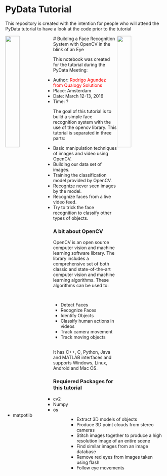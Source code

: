 # PyData Tutorial

This repository is created with the intention for people who will attend the PyData tutorial to have a look at the code prior to the tutorial

<img style="float: left; width: 30%" src="http://pydata.org/amsterdam2016/static/images/pydata-logo-amsterdam-2016.png">

<img style="float: right; width: 30%" src="https://pbs.twimg.com/profile_images/458970549146759168/eCDy8x2E.jpeg">
# Building a Face Recognition System with OpenCV in the blink of an Eye

This notebook was created for the tutorial during the PyData Meeting:
- Author: <font color='red'>Rodrigo Agundez from Qualogy Solutions</font>
- Place: Amsterdam
- Date: March 12-13, 2016
- Time: ?

The goal of this tutorial is to build a simple face recognition system with the use of the opencv library. This tutorial is separated in three parts:
- Basic manipulation techniques of images and video using OpenCV.
- Building our data set of images.
- Training the classification model provided by OpenCV.
- Recognize never seen images by the model.
- Recognize faces from a live video feed.
- Try to trick the face recognition to classify other types of objects.

### A bit about OpenCV
OpenCV is an open source computer vision and machine learning software library.
The library includes a comprehensive set of both classic and state-of-the-art computer vision and machine learning algorithms. These algorithms can be used to:
<div style="float: left; width: 40%; margin-top: 16px; margin-bottom: 16px">
<ul style="align: left; list-style-type:square">
  <li>Detect Faces</li>
  <li>Recognize Faces</li>
  <li>Identify Objects</li>
  <li>Classify human actions in videos</li>
  <li>Track camera movement</li>
  <li>Track moving objects</li>
</ul>
</div>
<div style="float: right; width: 60%; margin-top: 16px; margin-bottom: 16px">
<ul style="align: left; list-style-type:square">
  <li>Extract 3D models of objects</li>
  <li>Produce 3D point clouds from stereo cameras</li>
  <li>Stitch images together to produce a high resolution image of an entire scene</li>
  <li>Find similar images from an image database</li>
  <li>Remove red eyes from images taken using flash</li>
  <li>Follow eye movements</li>
</ul>
</div>

It has C++, C, Python, Java and MATLAB interfaces and supports Windows, Linux, Android and Mac OS. 

### Requiered Packages for this tutorial
<ul style="list-style-type:square">
  <li>cv2</li>
  <li>Numpy</li>
  <li>os</li>
  <li>matpotlib</li>
</ul>
